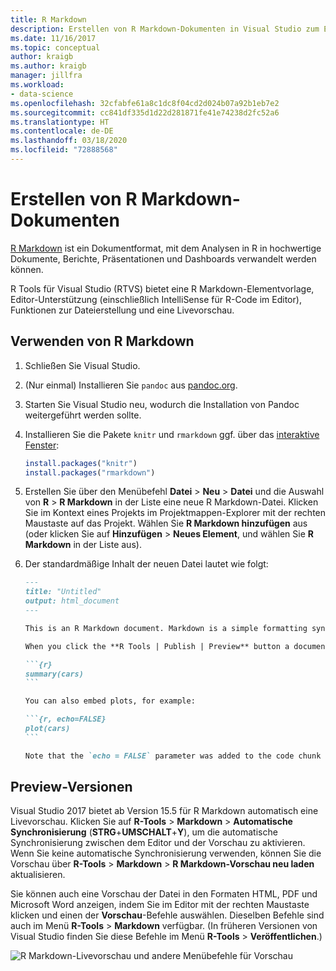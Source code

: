 ```yaml
---
title: R Markdown
description: Erstellen von R Markdown-Dokumenten in Visual Studio zum Erstellen von Berichten, Präsentationen und Dashboards hoher Qualität.
ms.date: 11/16/2017
ms.topic: conceptual
author: kraigb
ms.author: kraigb
manager: jillfra
ms.workload:
- data-science
ms.openlocfilehash: 32cfabfe61a8c1dc8f04cd2d024b07a92b1eb7e2
ms.sourcegitcommit: cc841df335d1d22d281871fe41e74238d2fc52a6
ms.translationtype: HT
ms.contentlocale: de-DE
ms.lasthandoff: 03/18/2020
ms.locfileid: "72888568"
---
```

# <a name="create-r-markdown-documents"></a>Erstellen von R Markdown-Dokumenten

[R Markdown](https://rmarkdown.rstudio.com/) ist ein Dokumentformat, mit dem Analysen in R in hochwertige Dokumente, Berichte, Präsentationen und Dashboards verwandelt werden können.

R Tools für Visual Studio (RTVS) bietet eine R Markdown-Elementvorlage, Editor-Unterstützung (einschließlich IntelliSense für R-Code im Editor), Funktionen zur Dateierstellung und eine Livevorschau.

## <a name="using-r-markdown"></a>Verwenden von R Markdown

1. Schließen Sie Visual Studio.
1. (Nur einmal) Installieren Sie `pandoc` aus [pandoc.org](https://pandoc.org/installing.html).
1. Starten Sie Visual Studio neu, wodurch die Installation von Pandoc weitergeführt werden sollte.
1. Installieren Sie die Pakete `knitr` und `rmarkdown` ggf. über das [interaktive Fenster](interactive-repl-for-r-in-visual-studio.md):

    ```R
    install.packages("knitr")
    install.packages("rmarkdown")

    ```

1. Erstellen Sie über den Menübefehl **Datei** > **Neu** > **Datei** und die Auswahl von **R** > **R Markdown** in der Liste eine neue R Markdown-Datei. Klicken Sie im Kontext eines Projekts im Projektmappen-Explorer mit der rechten Maustaste auf das Projekt. Wählen Sie **R Markdown hinzufügen** aus (oder klicken Sie auf **Hinzufügen** > **Neues Element**, und wählen Sie **R Markdown** in der Liste aus).

1. Der standardmäßige Inhalt der neuen Datei lautet wie folgt:

    ~~~markdown
    ---
    title: "Untitled"
    output: html_document
    ---

    This is an R Markdown document. Markdown is a simple formatting syntax for authoring HTML, PDF, and Microsoft Word documents. For more details on using R Markdown see <http://rmarkdown.rstudio.com>.

    When you click the **R Tools | Publish | Preview** button a document will be generated that includes both content as well as the output of any embedded R code chunks within the document. You can embed an R code chunk like this:

    ```{r}
    summary(cars)
    ```

    You can also embed plots, for example:

    ```{r, echo=FALSE}
    plot(cars)
    ```

    Note that the `echo = FALSE` parameter was added to the code chunk to prevent printing of the R code that generated the plot.

    ~~~

## <a name="previews"></a>Preview-Versionen

Visual Studio 2017 bietet ab Version 15.5 für R Markdown automatisch eine Livevorschau. Klicken Sie auf **R-Tools** > **Markdown** > **Automatische Synchronisierung** (**STRG**+**UMSCHALT**+**Y**), um die automatische Synchronisierung zwischen dem Editor und der Vorschau zu aktivieren. Wenn Sie keine automatische Synchronisierung verwenden, können Sie die Vorschau über **R-Tools** > **Markdown** > **R Markdown-Vorschau neu laden** aktualisieren.

Sie können auch eine Vorschau der Datei in den Formaten HTML, PDF und Microsoft Word anzeigen, indem Sie im Editor mit der rechten Maustaste klicken und einen der **Vorschau**-Befehle auswählen. Dieselben Befehle sind auch im Menü **R-Tools** > **Markdown** verfügbar. (In früheren Versionen von Visual Studio finden Sie diese Befehle im Menü **R-Tools** > **Veröffentlichen**.)

![R Markdown-Livevorschau und andere Menübefehle für Vorschau](media/rmarkdown-live-preview.png)
